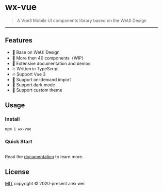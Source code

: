 # wx-vue

> A Vue3 Mobile UI components library based on the WeUI Design

---

## Features

- 🍥 Base on WeUI Design
- 🚀 More then 40 components（WIP）
- 📗 Extensive documentation and demos
- 🔥 Written in TypeScript
- 🔥 Support Vue 3
- 💪 Support on-demand import
- 💪 Support dark mode
- 💪 Support custom theme

## Usage

### Install

```sh
npm i wx-vue
```

### Quick Start

```

```

Read the [documentation](https://alex8088.github.io/wx-vue-next/docs/) to learn more.

## License

[MIT](./LICENSE) copyright © 2020-present alex wei
